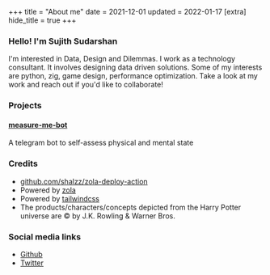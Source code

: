 +++
title = "About me"
date = 2021-12-01
updated = 2022-01-17
[extra]
hide_title = true
+++

### Hello! I'm Sujith Sudarshan

I'm interested in Data, Design and Dilemmas. I work as a technology consultant. It involves designing data driven solutions. Some of my interests are python, zig, game design, performance optimization. Take a look at my work and reach out if you'd like to collaborate!

### Projects

#### [measure-me-bot](https://github.com/sh1457/measure-me-bot)

A telegram bot to self-assess physical and mental state

### Credits

- [github.com/shalzz/zola-deploy-action](https://github.com/shalzz/zola-deploy-action)
- Powered by [zola](https://getzola.org)
- Powered by [tailwindcss](https://tailwindcss.com/)
- The products/characters/concepts depicted from the Harry Potter universe are © by J.K. Rowling & Warner Bros.

### Social media links

- [Github](https://github.com/sh1457)
- [Twitter](https://twitter.com/sh1457)
